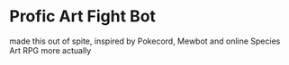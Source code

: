 # Profic Art Fight Bot
made this out of spite, inspired by Pokecord, Mewbot and online Species Art RPG more actually
